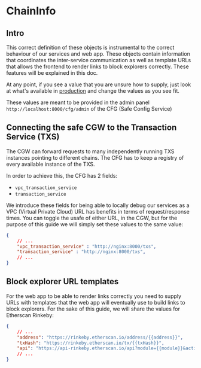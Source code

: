 # ChainInfo

## Intro

This correct definition of these objects is instrumental to the correct behaviour of our services and web app.
These objects contain information that coordinates the inter-service communication as well as template URLs that allows the frontend to render links to block explorers correctly. These features will be explained in this doc.

At any point, if you see a value that you are unsure how to supply, just look at what's available in [production](https://safe-config.gnosis.io/api/v1/chains/) and change the values as you see fit.  

These values are meant to be provided in the admin panel `http://localhost:8000/cfg/admin` of the CFG (Safe Config Service)

## Connecting the safe CGW to the Transaction Service (TXS)

The CGW can forward requests to many independently running TXS instances pointing to different chains. The CFG has to keep a registry of every available instance of the TXS. 

In order to achieve this, the CFG has 2 fields:

- `vpc_transaction_service`
- `transaction_service`

We introduce these fields for being able to locally debug our services as a VPC (Virtual Private Cloud) URL has benefits in terms of request/response times. You can toggle the usafe of either URL, in the CGW, but for the purpose of this guide we will simply set these values to the same value:

```json
{
    // ...
    "vpc_transaction_service" : "http://nginx:8000/txs",
    "transaction_service" : "http://nginx:8000/txs",
    // ...
} 
```
## Block explorer URL templates

For the web app to be able to render links correctly you need to supply URLs with templates that the web app will eventually use to build links to block explorers. For the sake of this guide, we will share the values for Etherscan Rinkeby:

```json
{
    // ...
    "address": "https://rinkeby.etherscan.io/address/{{address}}",
    "txHash": "https://rinkeby.etherscan.io/tx/{{txHash}}",
    "api": "https://api-rinkeby.etherscan.io/api?module={{module}}&action={{action}}&address={{address}}&apiKey={{apiKey}}"
    // ...
}
```